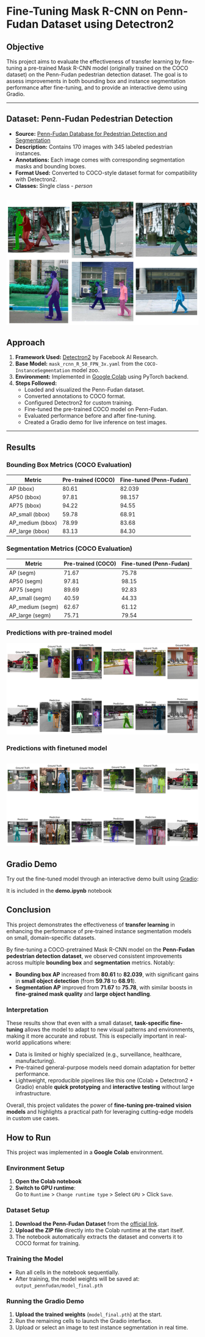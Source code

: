 # Fine-Tuning Mask R-CNN on Penn-Fudan Dataset using Detectron2

## Objective

This project aims to evaluate the effectiveness of transfer learning by fine-tuning a pre-trained Mask R-CNN model (originally trained on the COCO dataset) on the Penn-Fudan pedestrian detection dataset. The goal is to assess improvements in both bounding box and instance segmentation performance after fine-tuning, and to provide an interactive demo using Gradio.

---

## Dataset: Penn-Fudan Pedestrian Detection

- **Source:** [Penn-Fudan Database for Pedestrian Detection and Segmentation](https://www.cis.upenn.edu/~jshi/ped_html/)
- **Description:** Contains 170 images with 345 labeled pedestrian instances.
- **Annotations:** Each image comes with corresponding segmentation masks and bounding boxes.
- **Format Used:** Converted to COCO-style dataset format for compatibility with Detectron2.
- **Classes:** Single class - *person*

![Dataset](dataset.png)
---

## Approach

1. **Framework Used:** [Detectron2](https://github.com/facebookresearch/detectron2) by Facebook AI Research.
2. **Base Model:** `mask_rcnn_R_50_FPN_3x.yaml` from the `COCO-InstanceSegmentation` model zoo.
3. **Environment:** Implemented in [Google Colab](https://colab.research.google.com/) using PyTorch backend.
4. **Steps Followed:**
   - Loaded and visualized the Penn-Fudan dataset.
   - Converted annotations to COCO format.
   - Configured Detectron2 for custom training.
   - Fine-tuned the pre-trained COCO model on Penn-Fudan.
   - Evaluated performance before and after fine-tuning.
   - Created a Gradio demo for live inference on test images.

---

## Results

### Bounding Box Metrics (COCO Evaluation)

| Metric                      | Pre-trained (COCO) | Fine-tuned (Penn-Fudan) |
|----------------------------|--------------------|--------------------------|
| AP (bbox)                  | 80.61              | 82.039                   |
| AP50 (bbox)                | 97.81              | 98.157                   |
| AP75 (bbox)                | 94.22              | 94.55                    |
| AP_small (bbox)            | 59.78              | 68.91                    |
| AP_medium (bbox)           | 78.99              | 83.68                    |
| AP_large (bbox)            | 83.13              | 84.30                    |

### Segmentation Metrics (COCO Evaluation)

| Metric                      | Pre-trained (COCO) | Fine-tuned (Penn-Fudan) |
|----------------------------|--------------------|--------------------------|
| AP (segm)                  | 71.67              | 75.78                    |
| AP50 (segm)                | 97.81              | 98.15                    |
| AP75 (segm)                | 89.69              | 92.83                    |
| AP_small (segm)            | 40.59              | 44.33                    |
| AP_medium (segm)           | 62.67              | 61.12                    |
| AP_large (segm)            | 75.71              | 79.54                    |

### Predictions with pre-trained model
![Predictions](output_no_finetune.png)

### Predictions with finetuned model
![Predictions](output_finetuned.png)
---

## Gradio Demo

Try out the fine-tuned model through an interactive demo built using [Gradio](https://gradio.app/):

It is included in the **demo.ipynb** notebook

## Conclusion

This project demonstrates the effectiveness of **transfer learning** in enhancing the performance of pre-trained instance segmentation models on small, domain-specific datasets.

By fine-tuning a COCO-pretrained Mask R-CNN model on the **Penn-Fudan pedestrian detection dataset**, we observed consistent improvements across multiple **bounding box** and **segmentation** metrics. Notably:
- **Bounding box AP** increased from **80.61** to **82.039**, with significant gains in **small object detection** (from **59.78** to **68.91**).
- **Segmentation AP** improved from **71.67** to **75.78**, with similar boosts in **fine-grained mask quality** and **large object handling**.

### Interpretation
These results show that even with a small dataset, **task-specific fine-tuning** allows the model to adapt to new visual patterns and environments, making it more accurate and robust. This is especially important in real-world applications where:
- Data is limited or highly specialized (e.g., surveillance, healthcare, manufacturing).
- Pre-trained general-purpose models need domain adaptation for better performance.
- Lightweight, reproducible pipelines like this one (Colab + Detectron2 + Gradio) enable **quick prototyping** and **interactive testing** without large infrastructure.

Overall, this project validates the power of **fine-tuning pre-trained vision models** and highlights a practical path for leveraging cutting-edge models in custom use cases.

## How to Run

This project was implemented in a **Google Colab** environment.

### Environment Setup
1. **Open the Colab notebook**
2. **Switch to GPU runtime**:  
   Go to `Runtime` > `Change runtime type` > Select `GPU` > Click `Save`.


### Dataset Setup
1. **Download the Penn-Fudan Dataset** from the [official link](https://www.cis.upenn.edu/~jshi/ped_html/PennFudanPed.zip).
2. **Upload the ZIP file** directly into the Colab runtime at the start itself.
3. The notebook automatically extracts the dataset and converts it to COCO format for training.


### Training the Model
- Run all cells in the notebook sequentially.
- After training, the model weights will be saved at:  
  `output_pennfudan/model_final.pth`


### Running the Gradio Demo
1. **Upload the trained weights** (`model_final.pth`) at the start.
2. Run the remaining cells to launch the Gradio interface.
3. Upload or select an image to test instance segmentation in real time.




